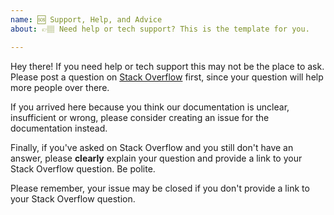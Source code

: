 ```yaml
---
name: 🆘 Support, Help, and Advice
about: 👉🏽 Need help or tech support? This is the template for you.

---
```


Hey there! If you need help or tech support this may not be the place to ask. Please post a question on [Stack Overflow](https://stackoverflow.com/questions/tagged/google-chrome-extension) first, since your question will help more people over there.

If you arrived here because you think our documentation is unclear,
insufficient or wrong, please consider creating an issue for the documentation
instead.

Finally, if you've asked on Stack Overflow and you still don't have an answer, 
please __clearly__ explain your question and provide a link to your Stack Overflow question. Be polite.

Please remember, your issue may be closed if you don't provide a link to your Stack Overflow question.